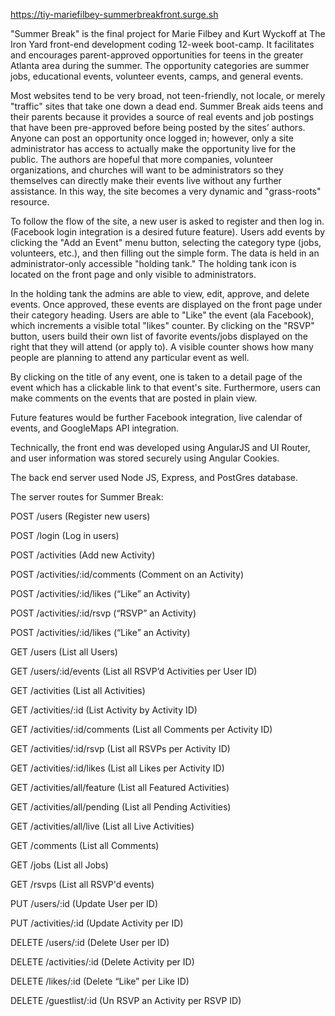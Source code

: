 https://tiy-mariefilbey-summerbreakfront.surge.sh

"Summer Break" is the final project for Marie Filbey and Kurt Wyckoff at The Iron Yard front-end development coding 12-week boot-camp.  It facilitates and encourages parent-approved opportunities for teens in the greater Atlanta area during the summer.  The opportunity categories are summer jobs, educational events, volunteer events, camps, and general events.

Most websites tend to be very broad, not teen-friendly, not locale, or merely "traffic" sites that take one down a dead end.  Summer Break aids teens and their parents because it provides a source of real events and job postings that have been pre-approved before being posted by the sites’ authors. Anyone can post an opportunity once logged in; however, only a site administrator has access to actually make the opportunity live for the public.  The authors are hopeful that more companies, volunteer organizations, and churches will want to be administrators so they themselves can directly make their events live without any further assistance.  In this way, the site becomes a very dynamic and "grass-roots" resource.  

To follow the flow of the site, a new user is asked to register and then log in. (Facebook login integration is a desired future feature).  Users add events by clicking the "Add an Event" menu button, selecting the category type (jobs, volunteers, etc.), and then filling out the simple form.  The data is held in an administrator-only accessible "holding tank." The holding tank icon is located on the front page and only visible to administrators.

In the holding tank the admins are able to view, edit, approve, and delete events.  Once approved, these events are displayed on the front page under their category heading. Users are able to "Like" the event (ala Facebook), which increments a visible total "likes" counter. By clicking on the "RSVP" button, users build their own list of favorite events/jobs displayed on the right that they will attend (or apply to).  A visible counter shows how many people are planning to attend any particular event as well.  

By clicking on the title of any event, one is taken to a detail page of the event which has a clickable link to that event's site.  Furthermore, users can make comments on the events that are posted in plain view.

Future features would be further Facebook integration, live calendar of events, and GoogleMaps API integration.   

Technically, the front end was developed using AngularJS and UI Router, and user information was stored securely using Angular Cookies.

The back end server used Node JS, Express, and PostGres database.  

The server routes for Summer Break:

POST /users
(Register new users)

POST /login
(Log in users)

POST /activities
(Add new Activity)

POST /activities/:id/comments
(Comment on an Activity)

POST /activities/:id/likes
(“Like” an Activity)

POST /activities/:id/rsvp
(“RSVP” an Activity)

POST /activities/:id/likes
(“Like” an Activity)

GET /users
(List all Users)

GET /users/:id/events
(List all RSVP’d Activities per User ID)

GET /activities
(List all Activities)

GET /activities/:id
(List Activity by Activity ID)

GET /activities/:id/comments
(List all Comments per Activity ID)

GET /activities/:id/rsvp
(List all RSVPs per Activity ID)

GET /activities/:id/likes
(List all Likes per Activity ID)

GET /activities/all/feature
(List all Featured Activities)

GET /activities/all/pending
(List all Pending Activities)

GET /activities/all/live
(List all Live Activities)

GET /comments
(List all Comments)

GET /jobs
(List all Jobs)

GET /rsvps
(List all RSVP'd events)

PUT /users/:id
(Update User per ID)

PUT /activities/:id
(Update Activity per ID)

DELETE /users/:id
(Delete User per ID)

DELETE /activities/:id
(Delete Activity per ID)

DELETE /likes/:id
(Delete “Like” per Like ID)

DELETE /guestlist/:id
(Un RSVP an Activity per RSVP ID)
